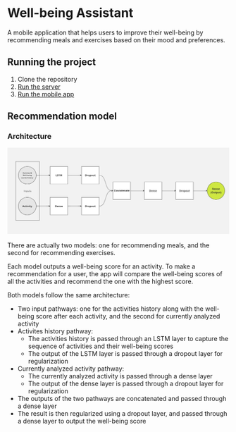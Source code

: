# Well-being Assistant

A mobile application that helps users to improve their well-being by recommending meals and exercises based on their mood and preferences.

## Running the project
1. Clone the repository
2. [Run the server](api/README.md)
3. [Run the mobile app](frontend/assistant/README.md)


## Recommendation model

### Architecture
![Model](./resources/model_architecture.jpg)

There are actually two models: one for recommending meals, and the second for recommending exercises.

Each model outputs a well-being score for an activity. To make a recommendation for a user, the app will compare the well-being scores of all the activities and recommend the one with the highest score.

Both models follow the same architecture:
- Two input pathways: one for the activities history along with the well-being score after each activity, and the second for currently analyzed activity
- Activites history pathway:
    - The activities history is passed through an LSTM layer to capture the sequence of activities and their well-being scores
    - The output of the LSTM layer is passed through a dropout layer for regularization
- Currently analyzed activity pathway:
    - The currently analyzed activity is passed through a dense layer
    - The output of the dense layer is passed through a dropout layer for regularization
- The outputs of the two pathways are concatenated
 and passed through a dense layer
- The result is then regularized using a dropout layer, and passed through a dense layer to output the well-being score